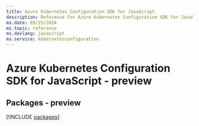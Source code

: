 ```yaml
---
title: Azure Kubernetes Configuration SDK for JavaScript
description: Reference for Azure Kubernetes Configuration SDK for JavaScript
ms.date: 09/25/2024
ms.topic: reference
ms.devlang: javascript
ms.service: kubernetesconfiguration
---
```

# Azure Kubernetes Configuration SDK for JavaScript - preview
## Packages - preview
[!INCLUDE [packages](kubernetes-configuration-index.md)]